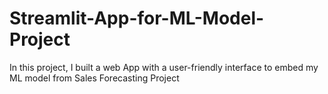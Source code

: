 # Streamlit-App-for-ML-Model-Project
In this project, I built a web App with a user-friendly interface to embed my ML model from Sales Forecasting Project
